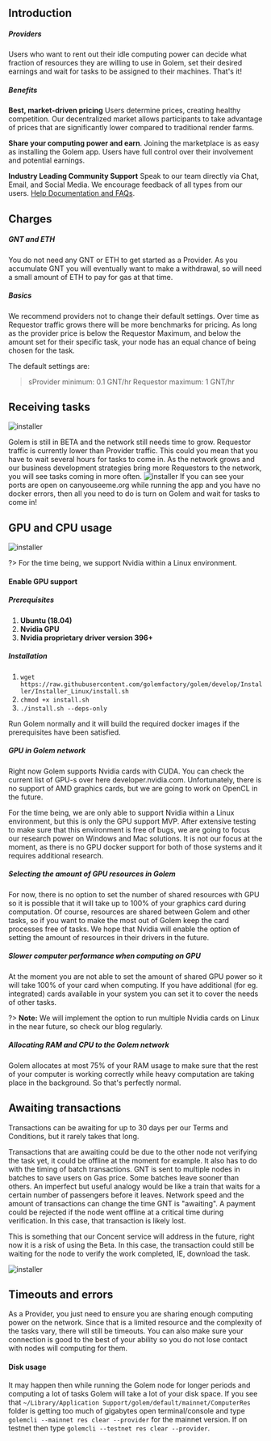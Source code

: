## Introduction

##### Providers
Users who want to rent out their idle computing power can decide what fraction of resources they are willing to use in Golem, set their desired earnings and wait for tasks to be assigned to their machines. That's it!

##### Benefits
**Best, market-driven pricing** Users determine prices, creating healthy competition. Our decentralized market allows participants to take advantage of prices that are significantly lower compared to traditional render farms.

**Share your computing power and earn**. Joining the marketplace is as easy as installing the Golem app. Users have full control over their involvement and potential earnings.

**Industry Leading Community Support**
Speak to our team directly via Chat, Email, and Social Media. We encourage feedback of all types from our users. [Help Documentation and FAQs](/Products/Brass-Beta/Understanding-Beta).


## Charges

##### GNT and ETH 
You do not need any GNT or ETH to get started as a Provider. As you accumulate GNT you will eventually want to make a withdrawal, so will need a small amount of ETH to pay for gas at that time.

##### Basics
We recommend providers not to change their default settings. Over time as Requestor traffic grows there will be more benchmarks for pricing. As long as the provider price is below the Requestor Maximum, and below the amount set for their specific task, your node has an equal chance of being chosen for the task.

The default settings are:

> sProvider minimum: 0.1 GNT/hr Requestor maximum: 1 GNT/hr

##  Receiving tasks
![installer](/img/usage/settings_view_price.jpg) 

Golem is still in BETA and the network still needs time to grow. Requestor traffic is currently lower than Provider traffic. This could you mean that you have to wait several hours for tasks to come in. As the network grows and our business development strategies bring more Requestors to the network, you will see tasks coming in more often. 
![installer](/img/usage/canyouseeme.jpg) 
If you can see your ports are open on canyouseeme.org while running the app and you have no docker errors, then all you need to do is turn on Golem and wait for tasks to come in!


##  GPU and CPU usage
![installer](/img/usage/CPU_GPU.jpg) 

?> For the time being, we support Nvidia within a Linux environment. 

#### Enable GPU support

##### Prerequisites

1. **Ubuntu (18.04)**
2. **Nvidia GPU**
3. **Nvidia proprietary driver version 396+**

##### Installation

1. `wget https://raw.githubusercontent.com/golemfactory/golem/develop/Installer/Installer_Linux/install.sh`
2. `chmod +x install.sh`
3. `./install.sh --deps-only`

Run Golem normally and it will build the required docker images if the prerequisites have been satisfied.

##### GPU in Golem network
Right now Golem supports Nvidia cards with CUDA. You can check the current list of GPU-s over here developer.nvidia.com. Unfortunately, there is no support of AMD graphics cards, but we are going to work on OpenCL in the future.

For the time being, we are only able to support Nvidia within a Linux environment, but this is only the GPU support MVP. After extensive testing to make sure that this environment is free of bugs, we are going to focus our research power on Windows and Mac solutions. It is not our focus at the moment, as there is no GPU docker support for both of those systems and it requires additional research.

##### Selecting the amount of GPU resources in Golem
For now, there is no option to set the number of shared resources with GPU so it is possible that it will take up to 100% of your graphics card during computation. Of course, resources are shared between Golem and other tasks, so if you want to make the most out of Golem keep the card processes free of tasks. We hope that Nvidia will enable the option of setting the amount of resources in their drivers in the future.

##### Slower computer performance when computing on GPU
At the moment you are not able to set the amount of shared GPU power so it will take 100% of your card when computing. If you have additional (for eg. integrated) cards available in your system you can set it to cover the needs of other tasks.

?> **Note:**
We will implement the option to run multiple Nvidia cards on Linux in the near future, so check our blog regularly.

##### Allocating RAM and CPU to the Golem network
Golem allocates at most 75% of your RAM usage to make sure that the rest of your computer is working correctly while heavy computation are taking place in the background. So that's perfectly normal.


## Awaiting transactions 
Transactions can be awaiting for up to 30 days per our Terms and Conditions, but it rarely takes that long. 

Transactions that are awaiting could be due to the other node not verifying the task yet, it could be offline at the moment for example. It also has to do with the timing of batch transactions. GNT is sent to multiple nodes in batches to save users on Gas price. Some batches leave sooner than others. An imperfect but useful analogy would be like a train that waits for a certain number of passengers before it leaves. Network speed and the amount of transactions can change the time GNT is "awaiting". A payment could be rejected if the node went offline at a critical time during verification. In this case, that transaction is likely lost. 

This is something that our Concent service will address in the future, right now it is a risk of using the Beta. In this case, the transaction could still be waiting for the node to verify the work completed, IE, download the task.

![installer](/img/usage/hiostory_view_timeout.jpg) 


## Timeouts and errors

As a Provider, you just need to ensure you are sharing enough computing power on the network. Since that is a limited resource and the complexity of the tasks vary, there will still be timeouts. You can also make sure your connection is good to the best of your ability so you do not lose contact with nodes will computing for them.

#### Disk usage

It may happen then while running the Golem node for longer periods and computing a lot of tasks Golem will take a lot of your disk space. If you see that `~/Library/Application Support/golem/default/mainnet/ComputerRes` folder is getting too much of gigabytes open terminal/console and type `golemcli --mainnet res clear --provider` for the mainnet version. If on testnet then type `golemcli --testnet res clear --provider`. 








